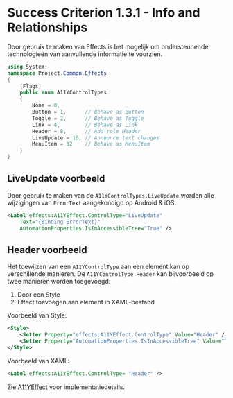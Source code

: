# Success Criterion 1.3.1 - Info and Relationships

Door gebruik te maken van Effects is het mogelijk om ondersteunende technologieën van aanvullende informatie te voorzien.

```csharp
using System;
namespace Project.Common.Effects
{
    [Flags]
    public enum A11YControlTypes
    {
        None = 0,           
        Button = 1,      // Behave as Button
        Toggle = 2,      // Behave as Toggle
        Link = 4,        // Behave as Link
        Header = 8,      // Add role Header
        LiveUpdate = 16, // Announce text changes
        MenuItem = 32    // Behave as MenuItem
    }
}
```

## LiveUpdate voorbeeld

Door gebruik te maken van de `A11YControlTypes.LiveUpdate` worden alle wijzigingen van `ErrorText` aangekondigd op Android & iOS.

```xml
<Label effects:A11YEffect.ControlType="LiveUpdate"
    Text="{Binding ErrorText}"
    AutomationProperties.IsInAccessibleTree="True" />
```

## Header voorbeeld

Het toewijzen van een `A11YControlType` aan een element kan op verschillende manieren. De `A11YControlType.Header` kan bijvoorbeeld op twee manieren worden toegevoegd:

1. Door een Style
2. Effect toevoegen aan element in XAML-bestand

Voorbeeld van Style:

```xml
<Style>
    <Setter Property="effects:A11YEffect.ControlType" Value="Header" />
    <Setter Property="AutomationProperties.IsInAccessibleTree" Value="True" />
</Style>
```

Voorbeeld van XAML:

```xml
<Label effects:A11YEffect.ControlType= "Header" />
```

Zie [A11YEffect](./A11YEffect.md) voor implementatiedetails.
